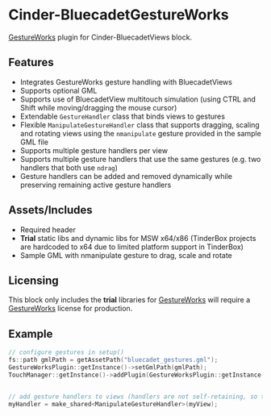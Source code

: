 # Cinder-BluecadetGestureWorks

[GestureWorks](http://gestureworks.com/) plugin for Cinder-BluecadetViews block.

## Features

- Integrates GestureWorks gesture handling with BluecadetViews
- Supports optional GML
- Supports use of BluecadetView multitouch simulation (using CTRL and Shift while moving/dragging the mouse cursor)
- Extendable `GestureHandler` class that binds views to gestures
- Flexible `ManipulateGestureHandler` class that supports dragging, scaling and rotating views using the `nmanipulate` gesture provided in the sample GML file
- Supports multiple gesture handlers per view
- Supports multiple gesture handlers that use the same gestures (e.g. two handlers that both use `ndrag`)
- Gesture handlers can be added and removed dynamically while preserving remaining active gesture handlers

## Assets/Includes

- Required header
- **Trial** static libs and dynamic libs for MSW x64/x86 (TinderBox projects are hardcoded to x64 due to limited platform support in TinderBox)
- Sample GML with nmanipulate gesture to drag, scale and rotate

## Licensing

This block only includes the **trial** libraries for [GestureWorks](http://gestureworks.com/) will require a [GestureWorks](http://gestureworks.com/) license for production.

## Example

```c++
// configure gestures in setup()
fs::path gmlPath = getAssetPath("bluecadet_gestures.gml");
GestureWorksPlugin::getInstance()->setGmlPath(gmlPath);
TouchManager::getInstance()->addPlugin(GestureWorksPlugin::getInstance());


// add gesture handlers to views (handlers are not self-retaining, so they have to be stored somewhere to remain in memory and active)
myHandler = make_shared<ManipulateGestureHandler>(myView);

```
